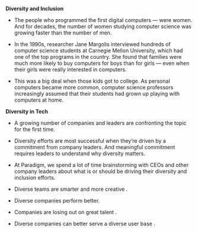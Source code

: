 **Diversity and Inclusion**

* The people who programmed the first digital computers — were women. And for decades, the number of women studying computer science was growing faster than the number of men.

* In the 1990s, researcher Jane Margolis interviewed hundreds of computer science students at Carnegie Mellon University, which had one of the top programs in the country. She found that families were much more likely to buy computers for boys than for girls — even when their girls were really interested in computers.

* This was a big deal when those kids got to college. As personal computers became more common, computer science professors increasingly assumed that their students had grown up playing with computers at home.

**Diversity in Tech**

* A growing number of companies and leaders are confronting the topic for the first time.

* Diversity efforts are most successful when they’re driven by a commitment from company leaders. And meaningful commitment requires leaders to understand why diversity matters.

* At Paradigm, we spend a lot of time brainstorming with CEOs and other company leaders about what is or should be driving their diversity and inclusion efforts.

* Diverse teams are smarter and more creative .
* Diverse companies perform better.
* Companies are losing out on great talent .
* Diverse companies can better serve a diverse user base .







